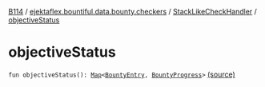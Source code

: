 [B114](../../index.md) / [ejektaflex.bountiful.data.bounty.checkers](../index.md) / [StackLikeCheckHandler](index.md) / [objectiveStatus](./objective-status.md)

# objectiveStatus

`fun objectiveStatus(): `[`Map`](https://kotlinlang.org/api/latest/jvm/stdlib/kotlin.collections/-map/index.html)`<`[`BountyEntry`](../../ejektaflex.bountiful.data.bounty/-bounty-entry/index.md)`, `[`BountyProgress`](../../ejektaflex.bountiful.data.bounty/-bounty-progress/index.md)`>` [(source)](https://github.com/ejektaflex/Bountiful/tree/develop/src/main/kotlin/ejektaflex/bountiful/data/bounty/checkers/StackLikeCheckHandler.kt#L20)